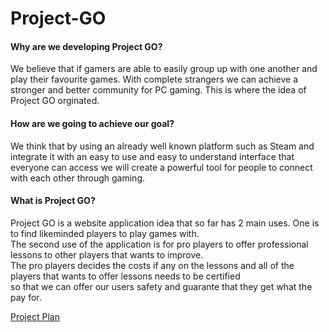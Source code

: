 Project-GO
==========

#### Why are we developing Project GO?
We believe that if gamers are able to easily group up with one another and play their favourite games. With complete strangers we can achieve a stronger and better community for PC gaming. This is where the idea of Project GO orginated.

#### How are we going to achieve our goal?
We think that by using an already well known platform such as Steam and integrate it with an easy to use and easy to understand interface that everyone can access we will create a powerful tool for people to connect with each other through gaming.

#### What is Project GO?
Project GO is a website application idea that so far has 2 main uses. One is to find likeminded players to play games with. <br/>
The second use of the application is for pro players to offer professional lessons to other players that wants to improve. <br/>
The pro players decides the costs if any on the lessons and all of the players that wants to offer lessons needs to be certified <br/>
so that we can offer our users safety and guarante that they get what the pay for.

[Project Plan](https://github.com/itgsod-Jonas-Pihl/Project-GO/wiki/Project-plan---Project-GO)
